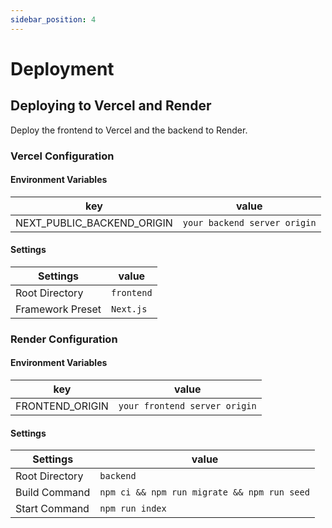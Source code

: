 ```yaml
---
sidebar_position: 4
---
```


# Deployment

## Deploying to Vercel and Render

Deploy the frontend to Vercel and the backend to Render.

### Vercel Configuration

#### Environment Variables

|key|value|
|-|-|
|NEXT_PUBLIC_BACKEND_ORIGIN|`your backend server origin`|

#### Settings

|Settings|value|
|-|-|
|Root Directory|`frontend`|
|Framework Preset|`Next.js`|

### Render Configuration

#### Environment Variables

|key|value|
|-|-|
|FRONTEND_ORIGIN|`your frontend server origin`|

#### Settings

|Settings|value|
|-|-|
|Root Directory|`backend`|
|Build Command|`npm ci && npm run migrate && npm run seed`|
|Start Command|`npm run index`|
